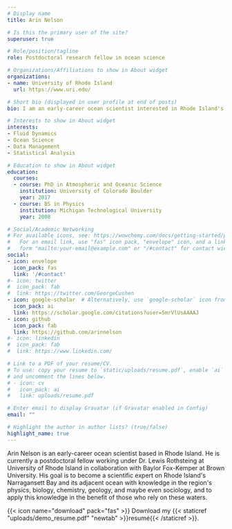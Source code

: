 ```yaml
---
# Display name
title: Arin Nelson

# Is this the primary user of the site?
superuser: true

# Role/position/tagline
role: Postdoctoral research fellow in ocean science

# Organizations/Affiliations to show in About widget
organizations:
- name: University of Rhode Island
  url: https://www.uri.edu/

# Short bio (displayed in user profile at end of posts)
bio: I am an early-career ocean scientist interested in Rhode Island's Narragansett Bay and the adjacent coastal ocean.

# Interests to show in About widget
interests:
- Fluid Dynamics
- Ocean Science
- Data Management
- Statistical Analysis

# Education to show in About widget
education:
  courses:
  - course: PhD in Atmospheric and Oceanic Science
    institution: University of Colorado Boulder
    year: 2017
  - course: BS in Physics
    institution: Michigan Technological University
    year: 2008

# Social/Academic Networking
# For available icons, see: https://wowchemy.com/docs/getting-started/page-builder/#icons
#   For an email link, use "fas" icon pack, "envelope" icon, and a link in the
#   form "mailto:your-email@example.com" or "/#contact" for contact widget.
social:
- icon: envelope
  icon_pack: fas
  link: '/#contact'
#- icon: twitter
#  icon_pack: fab
#  link: https://twitter.com/GeorgeCushen
- icon: google-scholar  # Alternatively, use `google-scholar` icon from `ai` icon pack
  icon_pack: ai
  link: https://scholar.google.com/citations?user=5mrVlUsAAAAJ
- icon: github
  icon_pack: fab
  link: https://github.com/arinnelson
#- icon: linkedin
#  icon_pack: fab
#  link: https://www.linkedin.com/

# Link to a PDF of your resume/CV.
# To use: copy your resume to `static/uploads/resume.pdf`, enable `ai` icons in `params.toml`, 
# and uncomment the lines below.
# - icon: cv
#   icon_pack: ai
#   link: uploads/resume.pdf

# Enter email to display Gravatar (if Gravatar enabled in Config)
email: ""

# Highlight the author in author lists? (true/false)
highlight_name: true
---
```


Arin Nelson is an early-career ocean scientist based in Rhode Island.  He is currently a postdoctoral fellow working under Dr. Lewis Rothsteing at University of Rhode Island in collaboration with Baylor Fox-Kemper at Brown University.  His goal is to become a scientific expert on Rhode Island's Narragansett Bay and its adjacent ocean with knowledge in the region's physics, biology, chemistry, geology, and maybe even sociology, and to apply this knowledge in the benefit of those who rely on these waters.

{{< icon name="download" pack="fas" >}} Download my {{< staticref "uploads/demo_resume.pdf" "newtab" >}}resumé{{< /staticref >}}.
